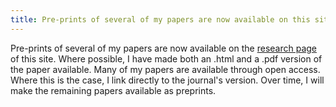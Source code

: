 ```yaml
---
title: Pre-prints of several of my papers are now available on this site 
---
```


Pre-prints of several of my papers are now available on the [research
page](/research.html) of this site. Where possible, I have made both an .html
and a .pdf version of the paper available. Many of my papers are available
through open access. Where this is the case, I link directly to the journal's
version. Over time, I will make the remaining papers available as preprints.
